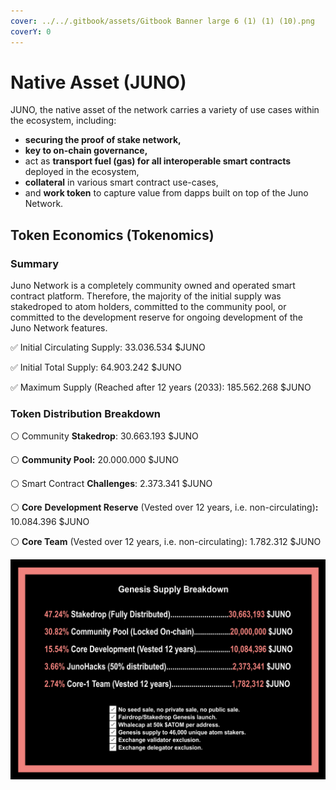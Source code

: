 ```yaml
---
cover: ../../.gitbook/assets/Gitbook Banner large 6 (1) (1) (10).png
coverY: 0
---
```


# Native Asset (JUNO)

JUNO, the native asset of the network carries a variety of use cases within the ecosystem, including:

* **securing the proof of stake network,**
* **key to on-chain governance,**
* act as **transport fuel (gas) for all interoperable smart contracts** deployed in the ecosystem,
* **collateral** in various smart contract use-cases,
* and **work token** to capture value from dapps built on top of the Juno Network.

## **Token Economics (Tokenomics)**

### **Summary**

Juno Network is a completely community owned and operated smart contract platform. Therefore, the majority of the initial supply was stakedroped to atom holders, committed to the community pool, or committed to the development reserve for ongoing development of the Juno Network features.

✅ Initial Circulating Supply: 33.036.534 $JUNO

✅ Initial Total Supply: 64.903.242 $JUNO‌

✅ Maximum Supply (Reached after 12 years (2033): 185.562.268 $JUNO

### **Token Distribution Breakdown**

⚪️ Community **Stakedrop**: 30.663.193 $JUNO

⚪️ **Community Pool:** 20.000.000 $JUNO

⚪️ Smart Contract **Challenges**: 2.373.341 $JUNO

⚪️ **Core** **Development Reserve** (Vested over 12 years, i.e. non-circulating)**:** 10.084.396 $JUNO

⚪️ **Core Team** (Vested over 12 years, i.e. non-circulating): 1.782.312 $JUNO

&#x20;

![](<../../.gitbook/assets/image (14).png>)
